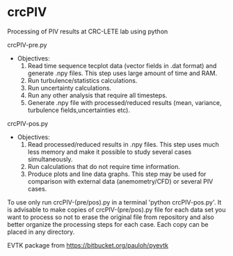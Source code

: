 # crcPIV
Processing of PIV results at CRC-LETE lab using python

crcPIV-pre.py
  - Objectives:
    1. Read time sequence tecplot data (vector fields in .dat format) and generate .npy files. This step uses large amount of time and RAM.
    2. Run turbulence/statistics calculations.
    3. Run uncertainty calculations.
    4. Run any other analysis that require all timesteps.
    5. Generate .npy file with processed/reduced results (mean, variance, turbulence fields,uncertainties etc).

crcPIV-pos.py
  - Objectives:
    1. Read processed/reduced results in .npy files. This step uses much less memory and make it possible to study several cases simultaneously.
    2. Run calculations that do not require time information.
    3. Produce plots and line data graphs. This step may be used for comparison with external data (anemometry/CFD) or several PIV cases.

To use only run crcPIV-(pre/pos).py in a terminal 'python crcPIV-pos.py'. It is advisable to make copies of crcPIV-(pre/pos).py file for each data set you want to process so not to erase the original file from repository and also better organize the processing steps for each case. Each copy can be placed in any directory.

EVTK package from https://bitbucket.org/pauloh/pyevtk
